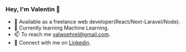 ### Hey, I'm Valentin 👋

- 🤝 Available as a freelance web developer(React/Next-Laravel/Node).
- 🌱 Currently learning Machine Learning.
- 📫 To reach me valwoehrel@gmail.com.
- 🚀 Connect with me on [Linkedin](https://www.linkedin.com/in/valentin-woehrel-207564228/).
